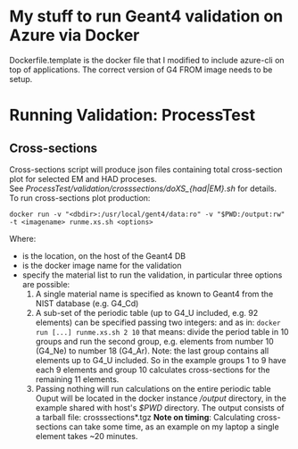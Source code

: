 My stuff to run Geant4 validation on Azure via Docker
=====================================================

Dockerfile.template is the docker file that I modified
to include azure-cli on top of applications. The correct
version of G4 FROM image needs to be setup.

Running Validation: ProcessTest
===============================

Cross-sections
--------------
Cross-sections script will produce json files containing total cross-section plot for selected
EM and HAD proceses.  
See *ProcessTest/validation/crosssections/doXS_{had|EM}.sh* for details.  
To run cross-sections plot production:
```
docker run -v "<dbdir>:/usr/local/gent4/data:ro" -v "$PWD:/output:rw" -t <imagename> runme.xs.sh <options>
```
Where: 
 * *<dbdir>* is the location, on the host of the Geant4 DB
 * *<imagename>* is the docker image name for the validation
 * *<options>* specify the material list to run the validation, in particular three 
   options are possible:
     1. A single material name is specified as known to Geant4 from the NIST 
        database (e.g. G4_Cd)
     2. A sub-set of the periodic table (up to G4_U included, e.g. 92 elements) 
        can be specified passing two integers: <group> and <numgr> as in: 
        ``docker run [...] runme.xs.sh 2 10`` that means: divide the period table in 
        10 groups and run the second group, e.g. elements from number 10 (G4_Ne) 
         to number 18 (G4_Ar). Note: the last group contains all elements up to G4_U 
         included. So in the example groups 1 to 9 have each 9 elements and group 10 
         calculates cross-sections for the remaining 11 elements. 
      3. Passing nothing will run calculations on the entire periodic table
Ouput will be located in the docker instance */output* directory, in the example shared 
with host's *$PWD* directory. The output consists of a tarball file: crosssections*.tgz 
**Note on timing**: Calculating cross-sections can take some time, as an example on my 
laptop a single element takes ~20 minutes.
